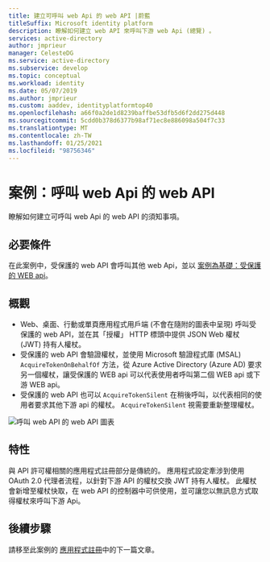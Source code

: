 ```yaml
---
title: 建立可呼叫 web Api 的 web API |蔚藍
titleSuffix: Microsoft identity platform
description: 瞭解如何建立 web API 來呼叫下游 web Api (總覽) 。
services: active-directory
author: jmprieur
manager: CelesteDG
ms.service: active-directory
ms.subservice: develop
ms.topic: conceptual
ms.workload: identity
ms.date: 05/07/2019
ms.author: jmprieur
ms.custom: aaddev, identityplatformtop40
ms.openlocfilehash: a66f0a2de1d8239baffbe53dfb5d6f2dd275d448
ms.sourcegitcommit: 5cdd0b378d6377b98af71ec8e886098a504f7c33
ms.translationtype: MT
ms.contentlocale: zh-TW
ms.lasthandoff: 01/25/2021
ms.locfileid: "98756346"
---
```

# <a name="scenario-a-web-api-that-calls-web-apis"></a>案例：呼叫 web Api 的 web API

瞭解如何建立可呼叫 web Api 的 web API 的須知事項。

## <a name="prerequisites"></a>必要條件

在此案例中，受保護的 web API 會呼叫其他 web Api，並以 [案例為基礎：受保護的 WEB api](scenario-protected-web-api-overview.md)。

## <a name="overview"></a>概觀

- Web、桌面、行動或單頁應用程式用戶端 (不會在隨附的圖表中呈現) 呼叫受保護的 web API，並在其「授權」 HTTP 標頭中提供 JSON Web 權杖 (JWT) 持有人權杖。
- 受保護的 web API 會驗證權杖，並使用 Microsoft 驗證程式庫 (MSAL) `AcquireTokenOnBehalfOf` 方法，從 Azure Active Directory (Azure AD) 要求另一個權杖，讓受保護的 WEB api 可以代表使用者呼叫第二個 WEB api 或下游 WEB api。
- 受保護的 web API 也可以 `AcquireTokenSilent` 在稍後呼叫，以代表相同的使用者要求其他下游 api 的權杖。 `AcquireTokenSilent` 視需要重新整理權杖。

![呼叫 web API 的 web API 圖表](media/scenarios/web-api.svg)

## <a name="specifics"></a>特性

與 API 許可權相關的應用程式註冊部分是傳統的。 應用程式設定牽涉到使用 OAuth 2.0 代理者流程，以針對下游 API 的權杖交換 JWT 持有人權杖。 此權杖會新增至權杖快取，在 web API 的控制器中可供使用，並可讓您以無訊息方式取得權杖來呼叫下游 Api。

## <a name="next-steps"></a>後續步驟

請移至此案例的 [應用程式註冊](scenario-web-api-call-api-app-registration.md)中的下一篇文章。
